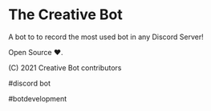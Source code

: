 # The Creative Bot

A bot to to record the most used bot in any Discord Server!

Open Source ♥️.


(C) 2021 Creative Bot contributors

#discord bot 


#botdevelopment 
